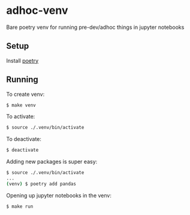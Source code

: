 # adhoc-venv
Bare poetry venv for running pre-dev/adhoc things in jupyter notebooks

## Setup

Install [poetry](https://python-poetry.org/docs/)


## Running

To create venv:

```bash
$ make venv
```


To activate:

```bash
$ source ./.venv/bin/activate
```

To deactivate:

```bash
$ deactivate
```

Adding new packages is super easy:
```bash
$ source ./.venv/bin/activate
...
(venv) $ poetry add pandas
```


Opening up jupyter notebooks in the venv:

```bash
$ make run
```
